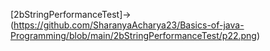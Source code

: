 [2bStringPerformanceTest]->(https://github.com/SharanyaAcharya23/Basics-of-java-Programming/blob/main/2bStringPerformanceTest/p22.png)
